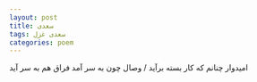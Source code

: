 ```yaml
---
layout: post
title: سعدی
tags: سعدی غزل
categories: poem
---
```


امیدوار چنانم که کار بسته برآید / وصال چون به سر آمد فراق هم به سر آید
